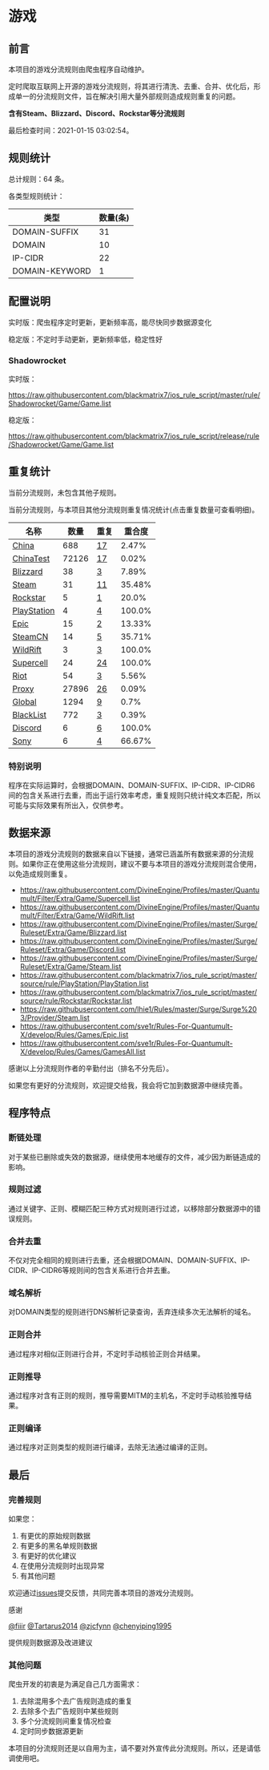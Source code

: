 # 游戏

## 前言

本项目的游戏分流规则由爬虫程序自动维护。

定时爬取互联网上开源的游戏分流规则，将其进行清洗、去重、合并、优化后，形成单一的分流规则文件，旨在解决引用大量外部规则造成规则重复的问题。

**含有Steam、Blizzard、Discord、Rockstar等分流规则**


最后检查时间：2021-01-15 03:02:54。

## 规则统计

总计规则：64 条。

各类型规则统计：

| 类型 | 数量(条) |
| ---- | ---- |
| DOMAIN-SUFFIX | 31 |
| DOMAIN | 10 |
| IP-CIDR | 22 |
| DOMAIN-KEYWORD | 1 |
## 配置说明

实时版：爬虫程序定时更新，更新频率高，能尽快同步数据源变化

稳定版：不定时手动更新，更新频率低，稳定性好

### Shadowrocket 
实时版：

https://raw.githubusercontent.com/blackmatrix7/ios_rule_script/master/rule/Shadowrocket/Game/Game.list

稳定版：

https://raw.githubusercontent.com/blackmatrix7/ios_rule_script/release/rule/Shadowrocket/Game/Game.list

## 重复统计


当前分流规则，未包含其他子规则。


当前分流规则，与本项目其他分流规则重复情况统计(点击重复数量可查看明细)。



| 名称 | 数量 | 重复 | 重合度 |
| ---- | ---- | ---- | ------ |
|  [China](https://github.com/blackmatrix7/ios_rule_script/tree/master/rule/Shadowrocket/China)    | 688   | [17](https://raw.githubusercontent.com/blackmatrix7/ios_rule_script/master/rule/Shadowrocket/Game/Game_Repeat.list)   |   2.47% |
|  [ChinaTest](https://github.com/blackmatrix7/ios_rule_script/tree/master/rule/Shadowrocket/ChinaTest)    | 72126   | [17](https://raw.githubusercontent.com/blackmatrix7/ios_rule_script/master/rule/Shadowrocket/Game/Game_Repeat.list)   |   0.02% |
|  [Blizzard](https://github.com/blackmatrix7/ios_rule_script/tree/master/rule/Shadowrocket/Blizzard)    | 38   | [3](https://raw.githubusercontent.com/blackmatrix7/ios_rule_script/master/rule/Shadowrocket/Game/Game_Repeat.list)   |   7.89% |
|  [Steam](https://github.com/blackmatrix7/ios_rule_script/tree/master/rule/Shadowrocket/Steam)    | 31   | [11](https://raw.githubusercontent.com/blackmatrix7/ios_rule_script/master/rule/Shadowrocket/Game/Game_Repeat.list)   |   35.48% |
|  [Rockstar](https://github.com/blackmatrix7/ios_rule_script/tree/master/rule/Shadowrocket/Rockstar)    | 5   | [1](https://raw.githubusercontent.com/blackmatrix7/ios_rule_script/master/rule/Shadowrocket/Game/Game_Repeat.list)   |   20.0% |
|  [PlayStation](https://github.com/blackmatrix7/ios_rule_script/tree/master/rule/Shadowrocket/PlayStation)    | 4   | [4](https://raw.githubusercontent.com/blackmatrix7/ios_rule_script/master/rule/Shadowrocket/Game/Game_Repeat.list)   |   100.0% |
|  [Epic](https://github.com/blackmatrix7/ios_rule_script/tree/master/rule/Shadowrocket/Epic)    | 15   | [2](https://raw.githubusercontent.com/blackmatrix7/ios_rule_script/master/rule/Shadowrocket/Game/Game_Repeat.list)   |   13.33% |
|  [SteamCN](https://github.com/blackmatrix7/ios_rule_script/tree/master/rule/Shadowrocket/SteamCN)    | 14   | [5](https://raw.githubusercontent.com/blackmatrix7/ios_rule_script/master/rule/Shadowrocket/Game/Game_Repeat.list)   |   35.71% |
|  [WildRift](https://github.com/blackmatrix7/ios_rule_script/tree/master/rule/Shadowrocket/WildRift)    | 3   | [3](https://raw.githubusercontent.com/blackmatrix7/ios_rule_script/master/rule/Shadowrocket/Game/Game_Repeat.list)   |   100.0% |
|  [Supercell](https://github.com/blackmatrix7/ios_rule_script/tree/master/rule/Shadowrocket/Supercell)    | 24   | [24](https://raw.githubusercontent.com/blackmatrix7/ios_rule_script/master/rule/Shadowrocket/Game/Game_Repeat.list)   |   100.0% |
|  [Riot](https://github.com/blackmatrix7/ios_rule_script/tree/master/rule/Shadowrocket/Riot)    | 54   | [3](https://raw.githubusercontent.com/blackmatrix7/ios_rule_script/master/rule/Shadowrocket/Game/Game_Repeat.list)   |   5.56% |
|  [Proxy](https://github.com/blackmatrix7/ios_rule_script/tree/master/rule/Shadowrocket/Proxy)    | 27896   | [26](https://raw.githubusercontent.com/blackmatrix7/ios_rule_script/master/rule/Shadowrocket/Game/Game_Repeat.list)   |   0.09% |
|  [Global](https://github.com/blackmatrix7/ios_rule_script/tree/master/rule/Shadowrocket/Global)    | 1294   | [9](https://raw.githubusercontent.com/blackmatrix7/ios_rule_script/master/rule/Shadowrocket/Game/Game_Repeat.list)   |   0.7% |
|  [BlackList](https://github.com/blackmatrix7/ios_rule_script/tree/master/rule/Shadowrocket/BlackList)    | 772   | [3](https://raw.githubusercontent.com/blackmatrix7/ios_rule_script/master/rule/Shadowrocket/Game/Game_Repeat.list)   |   0.39% |
|  [Discord](https://github.com/blackmatrix7/ios_rule_script/tree/master/rule/Shadowrocket/Discord)    | 6   | [6](https://raw.githubusercontent.com/blackmatrix7/ios_rule_script/master/rule/Shadowrocket/Game/Game_Repeat.list)   |   100.0% |
|  [Sony](https://github.com/blackmatrix7/ios_rule_script/tree/master/rule/Shadowrocket/Sony)    | 6   | [4](https://raw.githubusercontent.com/blackmatrix7/ios_rule_script/master/rule/Shadowrocket/Game/Game_Repeat.list)   |   66.67% |
### 特别说明
程序在实际运算时，会根据DOMAIN、DOMAIN-SUFFIX、IP-CIDR、IP-CIDR6间的包含关系进行去重，而出于运行效率考虑，重复规则只统计纯文本匹配，所以可能与实际效果有所出入，仅供参考。

## 数据来源

本项目的游戏分流规则的数据来自以下链接，通常已涵盖所有数据来源的分流规则。如果你正在使用这些分流规则，建议不要与本项目的游戏分流规则混合使用，以免造成规则重复。

- https://raw.githubusercontent.com/DivineEngine/Profiles/master/Quantumult/Filter/Extra/Game/Supercell.list
- https://raw.githubusercontent.com/DivineEngine/Profiles/master/Quantumult/Filter/Extra/Game/WildRift.list
- https://raw.githubusercontent.com/DivineEngine/Profiles/master/Surge/Ruleset/Extra/Game/Blizzard.list
- https://raw.githubusercontent.com/DivineEngine/Profiles/master/Surge/Ruleset/Extra/Game/Discord.list
- https://raw.githubusercontent.com/DivineEngine/Profiles/master/Surge/Ruleset/Extra/Game/Steam.list
- https://raw.githubusercontent.com/blackmatrix7/ios_rule_script/master/source/rule/PlayStation/PlayStation.list
- https://raw.githubusercontent.com/blackmatrix7/ios_rule_script/master/source/rule/Rockstar/Rockstar.list
- https://raw.githubusercontent.com/lhie1/Rules/master/Surge/Surge%203/Provider/Steam.list
- https://raw.githubusercontent.com/sve1r/Rules-For-Quantumult-X/develop/Rules/Games/Epic.list
- https://raw.githubusercontent.com/sve1r/Rules-For-Quantumult-X/develop/Rules/Games/GamesAll.list


感谢以上分流规则作者的辛勤付出（排名不分先后）。

如果您有更好的分流规则，欢迎提交给我，我会将它加到数据源中继续完善。

## 程序特点

### 断链处理

对于某些已删除或失效的数据源，继续使用本地缓存的文件，减少因为断链造成的影响。

### 规则过滤

通过关键字、正则、模糊匹配三种方式对规则进行过滤，以移除部分数据源中的错误规则。

### 合并去重

不仅对完全相同的规则进行去重，还会根据DOMAIN、DOMAIN-SUFFIX、IP-CIDR、IP-CIDR6等规则间的包含关系进行合并去重。

### 域名解析

对DOMAIN类型的规则进行DNS解析记录查询，丢弃连续多次无法解析的域名。

### 正则合并

通过程序对相似正则进行合并，不定时手动核验正则合并结果。

### 正则推导

通过程序对含有正则的规则，推导需要MITM的主机名，不定时手动核验推导结果。

### 正则编译

通过程序对正则类型的规则进行编译，去除无法通过编译的正则。

## 最后

### 完善规则

如果您：

1. 有更优的原始规则数据
2. 有更多的黑名单规则数据
3. 有更好的优化建议
4. 在使用分流规则时出现异常
5. 有其他问题

欢迎通过[issues](https://github.com/blackmatrix7/ios_rule_script/issues/new)提交反馈，共同完善本项目的游戏分流规则。

感谢

[@fiiir](https://github.com/fiiir) [@Tartarus2014](https://github.com/Tartarus2014) [@zjcfynn](https://github.com/zjcfynn) [@chenyiping1995](https://github.com/chenyiping1995) 

提供规则数据源及改进建议

### 其他问题

爬虫开发的初衷是为满足自己几方面需求：

1. 去除混用多个去广告规则造成的重复
2. 去除多个去广告规则中某些规则
3. 多个分流规则间重复情况检查
4. 定时同步数据源更新

本项目的分流规则还是以自用为主，请不要对外宣传此分流规则。所以，还是请低调使用吧。